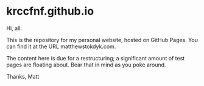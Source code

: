 # krccfnf.github.io

Hi, all.

This is the repository for my personal website, hosted on GitHub Pages. You can find it at the URL matthewstokdyk.com.

The content here is due for a restructuring; a significant amount of test pages are floating about. Bear that in mind as you poke around.

Thanks,
Matt
